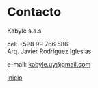 # Contacto

Kabyle s.a.s

cel: +598 99 766 586   
Arq. Javier Rodríguez Iglesias 

e-mail: [kabyle.uy@gmail.com](mailto:kabyle.uy@gmail.com)


[Inicio](./README.md)
